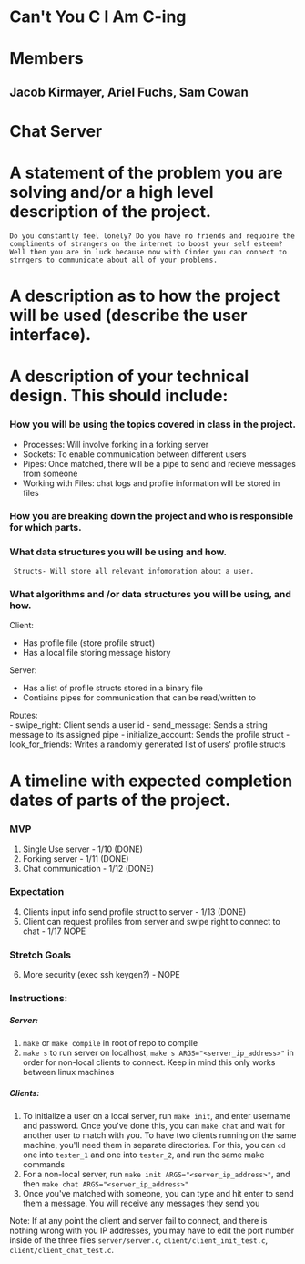 # Can't You C I Am C-ing

# Members
## Jacob Kirmayer, Ariel Fuchs, Sam Cowan

# Chat Server
# A statement of the problem you are solving and/or a high level description of the project.
    Do you constantly feel lonely? Do you have no friends and requoire the compliments of strangers on the internet to boost your self esteem? Well then you are in luck because now with Cinder you can connect to strngers to communicate about all of your problems.
# A description as to how the project will be used (describe the user interface).
  
# A description of your technical design. This should include:
   
### How you will be using the topics covered in class in the project.

- Processes: Will involve forking in a forking server
- Sockets: To enable communication between different users
- Pipes: Once matched, there will be a pipe to send and recieve messages from someone
- Working with Files: chat logs and profile information will be stored in files
### How you are breaking down the project and who is responsible for which parts.
  
### What data structures you will be using and how.
     Structs- Will store all relevant infomoration about a user.
### What algorithms and /or data structures you will be using, and how.


  Client:
  - Has profile file (store profile struct)
  - Has a local file storing message history

  Server:
  - Has a list of profile structs stored in a binary file
  - Contiains pipes for communication that can be read/written to 
  
  Routes:  
    - swipe_right: Client sends a user id 
    - send_message: Sends a string message to its assigned pipe
    - initialize_account: Sends the profile struct
    - look_for_friends: Writes a randomly generated list of users' profile structs

# A timeline with expected completion dates of parts of the project.
### MVP
1. Single Use server - 1/10 (DONE)
2. Forking server - 1/11 (DONE)
3. Chat communication - 1/12  (DONE) 
### Expectation
4. Clients input info send profile struct to server - 1/13 (DONE)
5. Client can request profiles from server and swipe right to connect to chat - 1/17 NOPE
### Stretch Goals
6. More security (exec ssh keygen?) - NOPE

### Instructions:
##### Server:
1. `make` or `make compile` in root of repo to compile
2. `make s` to run server on localhost, `make s ARGS="<server_ip_address>"` in order for non-local clients to connect. Keep in mind this only works between linux machines
##### Clients:
1. To initialize a user on a local server, run `make init`, and enter username and password. Once you've done this, you can `make chat` and wait for another user to match with you. To have two clients running on the same machine, you'll need them in separate directories. For this, you can `cd` one into `tester_1` and one into `tester_2`, and run the same make commands
2. For a non-local server, run `make init ARGS="<server_ip_address>"`, and then `make chat ARGS="<server_ip_address>"`
3.  Once you've matched with someone, you can type and hit enter to send them a message. You will receive any messages they send you

Note: If at any point the client and server fail to connect, and there is nothing wrong with you IP addresses, you may have to edit the port number inside of the three files `server/server.c`, `client/client_init_test.c`, `client/client_chat_test.c`.



